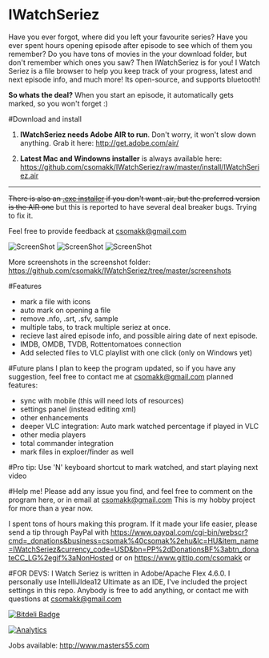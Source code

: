 IWatchSeriez
============
Have you ever forgot, where did you left your favourite series? Have you ever spent hours opening episode after episode to see which of them you remember? Do you have tons of movies in the your download folder, but don't remember which ones you saw? Then IWatchSeriez is for you! 
I Watch Seriez is a file browser to help you keep track of your progress, latest and next episode info, and much more! Its open-source, and supports bluetooth!

__So whats the deal?__ When you start an episode, it automatically gets marked, so you won't forget :)

#Download and install
1) __IWatchSeriez needs Adobe AIR to run__. Don't worry, it won't slow down anything. Grab it here: http://get.adobe.com/air/

2) __Latest Mac and Windowns installer__ is always available here: 
https://github.com/csomakk/IWatchSeriez/raw/master/install/IWatchSeriez.air

___
~~There is also an [.exe installer](https://github.com/csomakk/IWatchSeriez/raw/master/install/IWatchSeriez.exe) if you don't want .air, but the preferred version is the AIR one~~ but this is reported to have several deal breaker bugs. Trying to fix it.


Feel free to provide feedback at csomakk@gmail.com

![ScreenShot](https://raw.github.com/csomakk/IWatchSeriez/master/screenshots/v009.PNG)
![ScreenShot](https://raw.github.com/csomakk/IWatchSeriez/master/screenshots/v010.PNG)
![ScreenShot](https://raw.github.com/csomakk/IWatchSeriez/master/screenshots/v008.PNG)

More screenshots in the screenshot folder: https://github.com/csomakk/IWatchSeriez/tree/master/screenshots

#Features
- mark a file with icons
- auto mark on opening a file
- remove .nfo, .srt, .sfv, sample
- multiple tabs, to track multiple seriez at once.
- recieve last aired episode info, and possible airing date of next episode.
- IMDB, OMDB, TVDB, Rottentomatoes connection
- Add selected files to VLC playlist with one click (only on Windows yet)

#Future plans
I plan to keep the program updated, so if you have any suggestion, feel free to contact me at csomakk@gmail.com
planned features:
- sync with mobile (this will need lots of resources)
- settings panel (instead editing xml)
- other enhancements
- deeper VLC integration: Auto mark watched percentage if played in VLC
- other media players
- total commander integration
- mark files in exploer/finder as well

#Pro tip:
Use 'N' keyboard shortcut to mark watched, and start playing next video

#Help me!
Please add any issue you find, and feel free to comment on the program here, or in email at csomakk@gmail.com
This is my hobby project for more than a year now. 

I spent tons of hours making this program. If it made your life easier, please send a tip through PayPal with https://www.paypal.com/cgi-bin/webscr?cmd=_donations&business=csomak%40csomak%2ehu&lc=HU&item_name=IWatchSeriez&currency_code=USD&bn=PP%2dDonationsBF%3abtn_donateCC_LG%2egif%3aNonHosted or on https://www.gittip.com/csomakk or

#FOR DEVS:
I Watch Seriez is written in Adobe/Apache Flex 4.6.0. I personally use IntelliJIdea12 Ultimate as an IDE, I've included the project settings in this repo.
Anybody is free to add anything, or contact me with questions at csomakk@gmail.com

[![Bitdeli Badge](https://d2weczhvl823v0.cloudfront.net/csomakk/IWatchSeriez/trend.png)](https://bitdeli.com/free "Bitdeli Badge")

[![Analytics](https://ga-beacon.appspot.com/UA-6132321-8/csomakk/IWatchSeriez)](https://github.com/igrigorik/ga-beacon)

Jobs available: http://www.masters55.com

